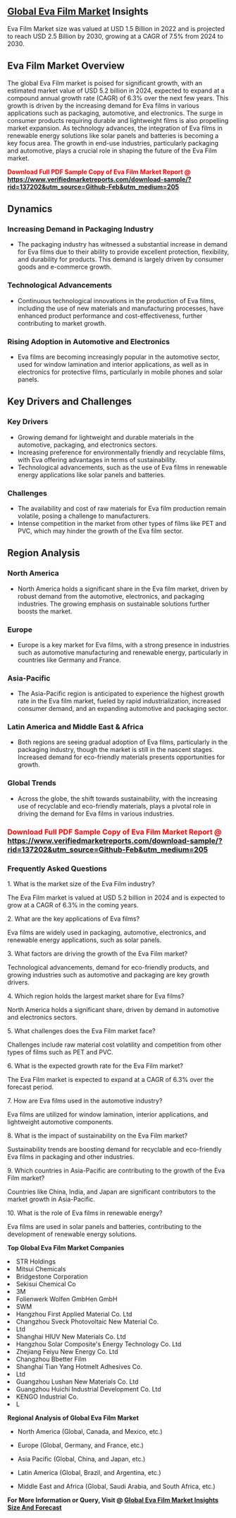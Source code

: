 <h2><a href="https://www.verifiedmarketreports.com/download-sample/?rid=137202&amp;utm_source=Github&amp;utm_medium=205" target="_blank">Global Eva Film Market</a> Insights</h2><p>Eva Film Market size was valued at USD 1.5 Billion in 2022 and is projected to reach USD 2.5 Billion by 2030, growing at a CAGR of 7.5% from 2024 to 2030.</p><p> <h2>Eva Film Market Overview</h2> <p>The global Eva Film market is poised for significant growth, with an estimated market value of USD 5.2 billion in 2024, expected to expand at a compound annual growth rate (CAGR) of 6.3% over the next few years. This growth is driven by the increasing demand for Eva films in various applications such as packaging, automotive, and electronics. The surge in consumer products requiring durable and lightweight films is also propelling market expansion. As technology advances, the integration of Eva films in renewable energy solutions like solar panels and batteries is becoming a key focus area. The growth in end-use industries, particularly packaging and automotive, plays a crucial role in shaping the future of the Eva Film market.</p> <p><strong><p><span class=""><span style="color: #ff0000;"><strong>Download Full PDF Sample Copy of Eva Film Market Report</strong> @ </span><a href="https://www.verifiedmarketreports.com/download-sample/?rid=137202&amp;utm_source=Github-Feb&amp;utm_medium=205" target="_blank">https://www.verifiedmarketreports.com/download-sample/?rid=137202&amp;utm_source=Github-Feb&amp;utm_medium=205</a></span></p></strong></p> <h2>Dynamics</h2> <h3>Increasing Demand in Packaging Industry</h3> <ul> <li>The packaging industry has witnessed a substantial increase in demand for Eva films due to their ability to provide excellent protection, flexibility, and durability for products. This demand is largely driven by consumer goods and e-commerce growth.</li> </ul> <h3>Technological Advancements</h3> <ul> <li>Continuous technological innovations in the production of Eva films, including the use of new materials and manufacturing processes, have enhanced product performance and cost-effectiveness, further contributing to market growth.</li> </ul> <h3>Rising Adoption in Automotive and Electronics</h3> <ul> <li>Eva films are becoming increasingly popular in the automotive sector, used for window lamination and interior applications, as well as in electronics for protective films, particularly in mobile phones and solar panels.</li> </ul> <h2>Key Drivers and Challenges</h2> <h3>Key Drivers</h3> <ul> <li>Growing demand for lightweight and durable materials in the automotive, packaging, and electronics sectors.</li> <li>Increasing preference for environmentally friendly and recyclable films, with Eva offering advantages in terms of sustainability.</li> <li>Technological advancements, such as the use of Eva films in renewable energy applications like solar panels and batteries.</li> </ul> <h3>Challenges</h3> <ul> <li>The availability and cost of raw materials for Eva film production remain volatile, posing a challenge to manufacturers.</li> <li>Intense competition in the market from other types of films like PET and PVC, which may hinder the growth of the Eva film sector.</li> </ul> <h2>Region Analysis</h2> <h3>North America</h3> <ul> <li>North America holds a significant share in the Eva film market, driven by robust demand from the automotive, electronics, and packaging industries. The growing emphasis on sustainable solutions further boosts the market.</li> </ul> <h3>Europe</h3> <ul> <li>Europe is a key market for Eva films, with a strong presence in industries such as automotive manufacturing and renewable energy, particularly in countries like Germany and France.</li> </ul> <h3>Asia-Pacific</h3> <ul> <li>The Asia-Pacific region is anticipated to experience the highest growth rate in the Eva film market, fueled by rapid industrialization, increased consumer demand, and an expanding automotive and packaging sector.</li> </ul> <h3>Latin America and Middle East & Africa</h3> <ul> <li>Both regions are seeing gradual adoption of Eva films, particularly in the packaging industry, though the market is still in the nascent stages. Increased demand for eco-friendly materials presents opportunities for growth.</li> </ul> <h3>Global Trends</h3> <ul> <li>Across the globe, the shift towards sustainability, with the increasing use of recyclable and eco-friendly materials, plays a pivotal role in driving the demand for Eva films in various industries.</li> </ul> <h3><p><span class=""><span style="color: #ff0000;"><strong>Download Full PDF Sample Copy of Eva Film Market Report</strong> @ </span><a href="https://www.verifiedmarketreports.com/download-sample/?rid=137202&amp;utm_source=Github-Feb&amp;utm_medium=205" target="_blank">https://www.verifiedmarketreports.com/download-sample/?rid=137202&amp;utm_source=Github-Feb&amp;utm_medium=205</a></span></p></h3> <h3>Frequently Asked Questions</h3> <p>1. What is the market size of the Eva Film industry? </p> <p>The Eva Film market is valued at USD 5.2 billion in 2024 and is expected to grow at a CAGR of 6.3% in the coming years.</p> <p>2. What are the key applications of Eva films? </p> <p>Eva films are widely used in packaging, automotive, electronics, and renewable energy applications, such as solar panels.</p> <p>3. What factors are driving the growth of the Eva Film market? </p> <p>Technological advancements, demand for eco-friendly products, and growing industries such as automotive and packaging are key growth drivers.</p> <p>4. Which region holds the largest market share for Eva films? </p> <p>North America holds a significant share, driven by demand in automotive and electronics sectors.</p> <p>5. What challenges does the Eva Film market face? </p> <p>Challenges include raw material cost volatility and competition from other types of films such as PET and PVC.</p> <p>6. What is the expected growth rate for the Eva Film market? </p> <p>The Eva Film market is expected to expand at a CAGR of 6.3% over the forecast period.</p> <p>7. How are Eva films used in the automotive industry? </p> <p>Eva films are utilized for window lamination, interior applications, and lightweight automotive components.</p> <p>8. What is the impact of sustainability on the Eva Film market? </p> <p>Sustainability trends are boosting demand for recyclable and eco-friendly Eva films in packaging and other industries.</p> <p>9. Which countries in Asia-Pacific are contributing to the growth of the Eva Film market? </p> <p>Countries like China, India, and Japan are significant contributors to the market growth in Asia-Pacific.</p> <p>10. What is the role of Eva films in renewable energy? </p> <p>Eva films are used in solar panels and batteries, contributing to the development of renewable energy solutions.</p> </p><p><strong>Top Global Eva Film Market Companies</strong></p><div data-test-id=""><p><li>STR Holdings</li><li> Mitsui Chemicals</li><li> Bridgestone Corporation</li><li> Sekisui Chemical Co</li><li> 3M</li><li> Folienwerk Wolfen GmbHen GmbH</li><li> SWM</li><li> Hangzhou First Applied Material Co. Ltd</li><li> Changzhou Sveck Photovoltaic New Material Co.</li><li>Ltd</li><li> Shanghai HIUV New Materials Co. Ltd</li><li> Hangzhou Solar Composite's Energy Technology Co. Ltd</li><li> Zhejiang Feiyu New Energy Co. Ltd</li><li> Changzhou Bbetter Film</li><li> Shanghai Tian Yang Hotmelt Adhesives Co.</li><li>Ltd</li><li> Guangzhou Lushan New Materials Co. Ltd</li><li> Guangzhou Huichi Industrial Development Co. Ltd</li><li> KENGO Industrial Co.</li><li>L</li></p><div><strong>Regional Analysis of&nbsp;Global Eva Film Market</strong></div><ul><li dir="ltr"><p dir="ltr">North America&nbsp;(Global, Canada, and Mexico, etc.)</p></li><li dir="ltr"><p dir="ltr">Europe (Global, Germany, and France, etc.)</p></li><li dir="ltr"><p dir="ltr">Asia Pacific&nbsp;(Global, China, and Japan, etc.)</p></li><li dir="ltr"><p dir="ltr">Latin America&nbsp;(Global, Brazil, and Argentina, etc.)</p></li><li dir="ltr">Middle East and Africa&nbsp;(Global, Saudi Arabia, and South Africa, etc.)</li></ul><p><strong>For More Information or Query, Visit @&nbsp;</strong><strong><a href="https://www.verifiedmarketreports.com/product/global-eva-film-market-report-2019-competitive-landscape-trends-and-opportunities/?utm_source=Github&amp;utm_medium=205" target="_blank">Global Eva Film Market Insights Size And Forecast</a></strong></p></div>
